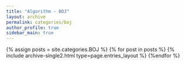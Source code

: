 ```yaml
---
title: "Algorithm - BOJ"
layout: archive
permalink: categories/boj
author_profile: true
sidebar_main: true
---
```



{% assign posts = site.categories.BOJ %}
{% for post in posts %} {% include archive-single2.html type=page.entries_layout %} {%endfor %}
